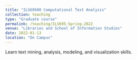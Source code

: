 ```yaml
---
title: "ILS69500 Computational Text Analysis"
collection: teaching
type: "Graduate course"
permalink: /teaching/ILS695-Spring-2022
venue: "Libraries and School of Information Studies"
date: 2022-01-13
location: "On Campus"
---
```


Learn text mining, analysis, modeling, and visualization skills.


